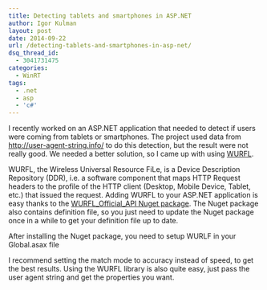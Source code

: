 ```yaml
---
title: Detecting tablets and smartphones in ASP.NET
author: Igor Kulman
layout: post
date: 2014-09-22
url: /detecting-tablets-and-smartphones-in-asp-net/
dsq_thread_id:
  - 3041731475
categories:
  - WinRT
tags:
  - .net
  - asp
  - 'c#'
---
```

I recently worked on an ASP.NET application that needed to detect if users were coming from tablets or smartphones. The project used data from <http://user-agent-string.info/> to do this detection, but the result were not really good. We needed a better solution, so I came up with using [WURFL][1].

WURFL, the Wireless Universal Resource FiLe, is a Device Description Repository (DDR), i.e. a software component that maps HTTP Request headers to the profile of the HTTP client (Desktop, Mobile Device, Tablet, etc.) that issued the request. Adding WURFL to your ASP.NET application is easy thanks to the [WURFL\_Official\_API Nuget package][2]. The Nuget package also contains definition file, so you just need to update the Nuget package once in a while to get your definition file up to date.

<!--more-->

After installing the Nuget package, you need to setup WURLF in your Global.asax file

<script src="https://gist.github.com/igorkulman/dc65bf6d68aec59d57e2.js?file=wurlf_setup.cs"></script>

I recommend setting the match mode to accuracy instead of speed, to get the best results. Using the WURFL library is also quite easy, just pass the user agent string and get the properties you want.

<script src="https://gist.github.com/igorkulman/dc65bf6d68aec59d57e2.js?file=wurfl_usage.cs"></script>

 [1]: http://wurfl.sourceforge.net/
 [2]: https://www.nuget.org/packages/WURFL_Official_API/